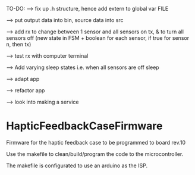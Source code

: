 TO-DO:
--> fix up .h structure, hence add extern to global var FILE

--> put output data into bin, source data into src

--> add rx to change between 1 sensor and all sensors on tx, & to turn all sensors off (new state in FSM + boolean for each sensor, if true for sensor n, then tx)

--> test rx with computer terminal 

--> Add varying sleep states i.e. when all sensors are off sleep

--> adapt app 

--> refactor app 

--> look into making a service

# HapticFeedbackCaseFirmware
Firmware for the haptic feedback case to be programmed to board rev.10

Use the makefile to clean/build/program the code to the microcontroller. 

The makefile is configurated to use an arduino as the ISP.

